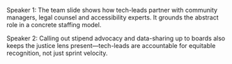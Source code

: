 Speaker 1: The team slide shows how tech-leads partner with community managers, legal counsel and accessibility experts. It grounds the abstract role in a concrete staffing model.

Speaker 2: Calling out stipend advocacy and data-sharing up to boards also keeps the justice lens present—tech-leads are accountable for equitable recognition, not just sprint velocity.
